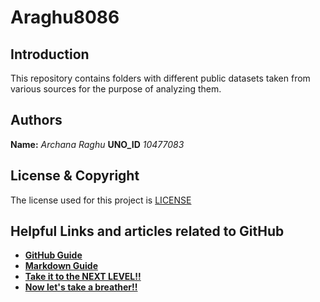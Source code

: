 # Araghu8086

## **Introduction**

This repository contains folders with different public datasets taken from various sources for the purpose of analyzing them.

## **Authors**

**Name:** _Archana Raghu_
**UNO_ID** _10477083_

## **License & Copyright**

The license used for this project is [LICENSE](https://github.com/ArchanaRaghu512/Araghu8086/blob/master/LICENSE)

## **Helpful Links and articles related to GitHub**

* [**GitHub Guide**](https://guides.github.com/activities/hello-world/)
* [**Markdown Guide**](https://www.markdownguide.org)
* [**Take it to the NEXT LEVEL!!**](https://www.codeschool.com/courses/mastering-github)
* [**Now let's take a breather!!**](https://i.pinimg.com/736x/74/56/0e/74560e4271d599f06e4b93e71f4a3836--calvin-and-hobbes-quotes-calvin--hobbes.jpg)



